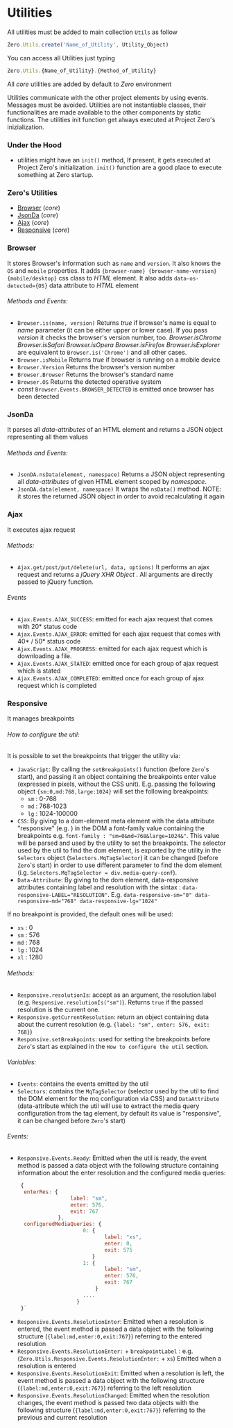 # Utilities
All utilities must be added to main collection `Utils` as follow
```js
Zero.Utils.create('Name_of_Utility', Utility_Object)
```
You can access all Utilities just typing
```js
Zero.Utils.{Name_of_Utility}.{Method_of_Utility}
```
All _core_ utilities are added by default to _Zero_ environment

Utilities communicate with the other project elements by using events. Messages must be avoided.
Utilities are not instantiable classes, their functionalities are made available to the other components by static functions.
The utilities init function get always executed at Project Zero's inizialization.

### Under the Hood
- utilities might have an `init()` method, If present, it gets executed at Project Zero's initialization. `init()` function are a good place to execute something at Zero startup.

### Zero's Utilities

- [Browser](#browser) (_core_)
- [JsonDa](#jsonda) (_core_)
- [Ajax](#ajax) (_core_)
- [Responsive](#responsive) (_core_)

### Browser
It stores Browser's information such as `name` and `version`. It also knows the `OS` and `mobile` properties. It adds `{browser-name} {browser-name-version} {mobile/desktop}` css class to _HTML_ element. It also adds `data-os-detected={OS}` data attribute to _HTML_ element
###### Methods and Events:
- `Browser.is(name, version)` Returns _true_ if browser's name is equal to _name_ parameter (it can be either upper or lower case). If you pass _version_ it checks the browser's version number, too.
_Browser.isChrome Browser.isSafari Browser.isOpera Browser.isFirefox Browser.isExplorer_ are equivalent to `Browser.is('Chrome')` and all other cases.
- `Browser.isMobile` Returns _true_ if browser is running on a mobile device
- `Browser.Version` Returns the browser's version number
- `Browser.Browser` Returns the browser's standard name
- `Browser.OS` Returns the detected operative system
- *const* `Browser.Events.BROWSER_DETECTED` is emitted once browser has been detected

### JsonDa
It parses all _data-attributes_ of an HTML element and returns a JSON object representing all them values
###### Methods and Events:
- `JsonDA.nsData(element, namespace)` Returns a JSON object representing all _data-attributes_ of given HTML element scoped by _namespace_.
- `JsonDA.data(element, namespace)` It wraps the `nsData()` method. NOTE: it stores the returned JSON object in order to avoid recalculating it again

### Ajax
It executes ajax request
###### Methods:
- `Ajax.get/post/put/delete(url, data, options)` It performs an ajax request and returns a _jQuery XHR Object_ . All arguments are directly passed to jQuery function.

###### Events
- `Ajax.Events.AJAX_SUCCESS`: emitted for each ajax request that comes with 20* status code
- `Ajax.Events.AJAX_ERROR`: emitted for each ajax request that comes with 40* / 50* status code
- `Ajax.Events.AJAX_PROGRESS`: emitted for each ajax request which is downloading a file.
- `Ajax.Events.AJAX_STATED`: emitted once for each group of ajax request which is stated
- `Ajax.Events.AJAX_COMPLETED`: emitted once for each group of ajax request which is completed


### Responsive
It manages breakpoints
###### How to configure the util:
It is possible to set the breakpoints that trigger the utility via:
- `JavaScript`: By calling the `setBreakpoints()` function (before `Zero`'s start), and passing it an object containing the breakpoints enter value (expressed in pixels, without the CSS unit). E.g. passing the following object `{sm:0,md:768,large:1024}` will set the following breakpoints:
    - `sm` : 0-768
    - `md` : 768-1023
    - `lg` : 1024-100000
- `CSS`: By giving to a dom-element meta element with the data attribute "responsive" (e.g. <meta data-responsive="">) in the DOM a font-family value containing the breakpoints e.g. `font-family : "sm=0&md=768&large=1024&"`. This value will be parsed and used by the utility to set the breakpoints. The selector used by the util to find the dom element, is exported by the utility in the `Selectors` object (`Selectors.MqTagSelector`) it can be changed (before `Zero`'s start) in order to use different parameter to find the dom element (i.g. `Selectors.MqTagSelector = div.media-query-conf`).  
- `Data-Attribute`: By giving to the <html> dom element, data-responsive attributes containing label and resolution with the sintax : `data-responsive-LABEL="RESOLUTION"`. E.g. `data-responsive-sm="0" data-responsive-md="768" data-responsive-lg="1024"`

If no breakpoint is provided, the default ones will be used:
- `xs` : 0
- `sm` : 576
- `md` : 768
- `lg` : 1024
- `xl` : 1280

###### Methods:
- `Responsive.resolutionIs`: accept as an argument, the resolution label (e.g. `Responsive.resolutionIs("sm")`). Returns `true` if the passed resolution is the current one.
- `Responsive.getCurrentResolution`: return an object containing data about the current resolution (e.g. `{label: "sm", enter: 576, exit: 768}`)
- `Responsive.setBreakpoints`: used for setting the breakpoints before `Zero`'s start as explained in the `How to configure the util` section.

###### Variables:
- `Events`: contains the events emitted by the util
- `Selectors`: contains the `MqTagSelector` (selector used by the util to find the DOM element for the mq configuration via CSS) and `DataAttribute` (data-attribute which the util will use to extract the media query configuration from the <html> tag element, by default its value is "responsive", it can be changed before `Zero`'s start)

###### Events:
- `Responsive.Events.Ready`: Emitted when the util is ready, the event method is passed a data object with the following structure containing information about the enter resolution and the configured media queries:
   ``` JavaScript
    {
     enterRes: {
                    label: "sm", 
                    enter: 576, 
                    exit: 767
                }, 
     configuredMediaQueries: { 
                        0: {
                               label: "xs", 
                               enter: 0, 
                               exit: 575
                           } 
                        1: {
                               label: "sm", 
                               enter: 576, 
                               exit: 767
                            } 
                        ....
                      } 
    }`
   ```
- `Responsive.Events.ResolutionEnter`: Emitted when a resolution is entered, the event method is passed a data object with the following structure (`{label:md,enter:0,exit:767}`) referring to the entered resolution
- `Responsive.Events.ResolutionEnter:` + `breakpointLabel` : e.g. (`Zero.Utils.Responsive.Events.ResolutionEnter:` + `xs`)  Emitted when a resolution is entered
- `Responsive.Events.ResolutionExit`: Emitted when a resolution is left, the event method is passed a data object with the following structure (`{label:md,enter:0,exit:767}`) referring to the left resolution
- `Responsive.Events.ResolutionChanged`: Emitted when the resolution changes, the event method is passed two data objects with the following structure (`{label:md,enter:0,exit:767}`) referring to the previous and current resolution

